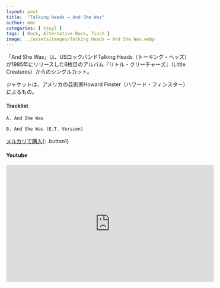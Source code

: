 ```yaml
---
layout: post
title:  "Talking Heads – And She Was"
author: mmr
categories: [ Vinyl ]
tags: [ Rock, Alternative Rock, 7inch ]
image: ../assets/images/Talking Heads – And She Was.webp
---
```


「And She Was」は、USロックバンドTalking Heads（トーキング・ヘッズ）が1985年にリリースした6枚目のアルバム『リトル・クリーチャーズ』（Little Creatures）からのシングルカット。

ジャケットは、アメリカの芸術家Howard Finster（ハワード・フィンスター）によるもの。

#### Tracklist
```md
A. And She Was

B. And She Was (E.T. Version)
```

[メルカリで購入](https://jp.mercari.com/item/m85439385386?afid=6142608987){: .button1}

#### Youtube
<iframe width="560" height="315" src="https://www.youtube.com/embed/cl3B_FTDKD0?si=0nuOmXWtwd563rts" title="YouTube video player" frameborder="0" allow="accelerometer; autoplay; clipboard-write; encrypted-media; gyroscope; picture-in-picture; web-share" referrerpolicy="strict-origin-when-cross-origin" allowfullscreen></iframe>